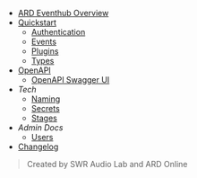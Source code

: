 - [ARD Eventhub Overview](/ 'ARD Eventhub')
- [Quickstart](/docs/QUICKSTART.md)
  - [Authentication](/docs/AUTHENTICATION.md)
  - [Events](/docs/EVENTS.md)
  - [Plugins](/docs/PLUGINS.md)
  - [Types](/docs/TYPES.md)
- [OpenAPI](/docs/OPENAPI.md)
  - [OpenAPI Swagger UI](https://eventhub-ingest.ard.de/openapi)
- _Tech_
  - [Naming](/docs/NAMING.md)
  - [Secrets](/docs/SECRETS.md)
  - [Stages](/docs/STAGES.md)
- _Admin Docs_
  - [Users](/docs/USERS.md)
- [Changelog](/CHANGELOG.md)

> Created by SWR Audio Lab and ARD Online
